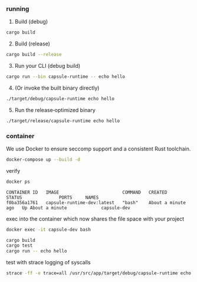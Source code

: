 ### running

1. Build (debug)

```bash
cargo build
```

2. Build (release)

```bash
cargo build --release
```

3. Run your CLI (debug build)

```bash
cargo run --bin capsule-runtime -- echo hello
```

4. (Or invoke the built binary directly)

```bash
./target/debug/capsule-runtime echo hello
```

5. Run the release‐optimized binary

```bash
./target/release/capsule-runtime echo hello
```

### container

We use Docker to ensure seccomp support and a consistent Rust toolchain.

```bash
docker-compose up --build -d
```

verify

```bash
docker ps
```

```
CONTAINER ID   IMAGE                        COMMAND   CREATED              STATUS              PORTS     NAMES
f0ba356a1761   capsule-runtime-dev:latest   "bash"    About a minute ago   Up About a minute             capsule-dev
```

exec into the container which now shares the file space with your project

```bash
docker exec -it capsule-dev bash
```

```bash
cargo build
cargo test
cargo run -- echo hello
```

test with strace logging of syscalls

```bash
strace -ff -e trace=all /usr/src/app/target/debug/capsule-runtime echo hello
```
